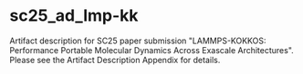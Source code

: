 # sc25_ad_lmp-kk
Artifact description for SC25 paper submission "LAMMPS-KOKKOS: Performance Portable Molecular Dynamics Across Exascale Architectures".
Please see the Artifact Description Appendix for details.
